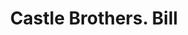 ---
doi: 10.7916/D85M7HPM
date_other: '1890'
date_other_textual: 1890-1899
form: printed ephemera
genre:
- Invoices
name:
- Castle Brothers
object_in_context_url: https://biggert.cul.columbia.edu/items/view/ave_biggert_00026
subject_hierarchical_geographic:
- San Francisco, California, United States
subject_name:
- Castle Brothers
title: Castle Brothers. Bill
sort_title: Castle Brothers. Bill
call_number: ave_biggert_00026
coordinates:
- 37.78333333333333,-122.41666666666667
pid: ave_biggert_00026
identifiers: ave_biggert_00026
permalink: /biggert/ave_biggert_00026/
layout: iiif-image-page
---